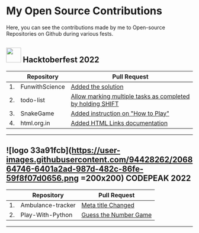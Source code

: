 # My Open Source Contributions
Here, you can see the contributions made by me to Open-source Repositories on Github during various fests.<br/>

## <img src="https://user-images.githubusercontent.com/94428262/206864629-66f46d6f-c00b-491a-9b24-0b8c345d8774.png" width="40" height="40" /> Hacktoberfest 2022
|| Repository | Pull Request|
|---|------------|-------------|
|1.|FunwithScience|[Added the solution](https://github.com/Tech-N-Science/FunwithScience/pull/704)||
|2.|todo-list|[Allow marking multiple tasks as completed by holding SHIFT](https://github.com/mnosov622/todo-list/pull/30)| 
|3.|SnakeGame|[Added instruction on "How to Play"](https://github.com/devsargam/SnakeGame/pull/56)|
|4.|html.org.in|[Added HTML Links documentation](https://github.com/Diptenusarkar/html.org.in/pull/28)|
- - -

## ![logo 33a91fcb](https://user-images.githubusercontent.com/94428262/206864746-6401a2ad-987d-482c-86fe-59f8f07d0656.png =200x200) CODEPEAK 2022
|| Repository | Pull Request|
|---|------------|-------------|
|1.|Ambulance-tracker|[Meta title Changed](https://github.com/Yaswanth820/Ambulance-tracker/pull/30)|
|2.|Play-With-Python|[Guess the Number Game](https://github.com/World-of-ML/Play-With-Python/pull/118)|
- - -
